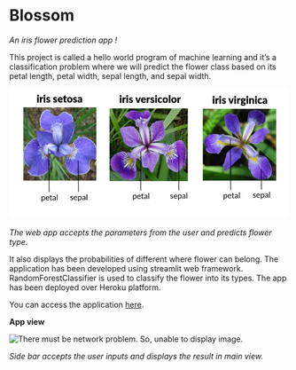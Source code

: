 # Blossom
_An iris flower prediction app !_

This project is called a hello world program of machine learning and it’s a classification problem where we will predict the flower class based on its petal length, petal width, sepal length, and sepal width.

![Classification of Iris flower](./iris.jpg)

_The web app accepts the parameters from the user and predicts flower type._

It also displays the probabilities of different where flower can belong. The application has been developed using streamlit web framework. RandomForestClassifier is used to classify the flower into its types. The app has been deployed over Heroku platform.

You can access the application [here](https://blossom-predict.herokuapp.com/).

**App view**

![There must be network problem. So, unable to display image.](https://github.com/shreyasGarud/Blossom/blob/master/AppView.png?raw=true)


_Side bar accepts the user inputs and displays the result in main view._
